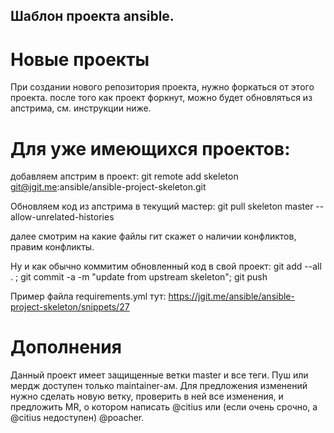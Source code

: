 ## Шаблон проекта ansible.

# Новые проекты
При создании нового репозитория проекта, нужно форкаться от этого проекта.
после того как проект форкнут, можно будет обновляться из апстрима, см. инструкции ниже.


# Для уже имеющихся проектов:

добавляем апстрим в проект:
git remote add skeleton git@jgit.me:ansible/ansible-project-skeleton.git

Обновляем код из апстрима в текущий мастер:
git pull skeleton master --allow-unrelated-histories

далее смотрим на какие файлы гит скажет о наличии конфликтов, правим конфликты.

Ну и как обычно коммитим обновленный код в свой проект:
git add --all . ; git commit -a -m "update from upstream skeleton"; git push

Пример файла requirements.yml тут:
https://jgit.me/ansible/ansible-project-skeleton/snippets/27


# Дополнения
Данный проект имеет защищенные ветки master и все теги.
Пуш или мердж доступен только maintainer-ам.
Для предложения изменений нужно сделать новую ветку, проверить в ней все изменения, и предложить MR, о котором написать @citius или (если очень срочно, а @citius недоступен) @poacher.

